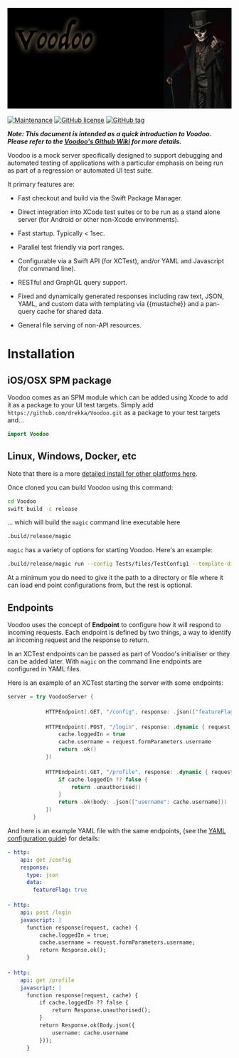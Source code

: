 
![Untitled](assets/Untitled.png)

[![Maintenance](https://img.shields.io/badge/Maintained%3F-yes-green.svg)](https://GitHub.com/drekka/Voodoo/graphs/commit-activity)
[![GitHub license](https://img.shields.io/github/license/drekka/Voodoo.svg)](https://github.com/drekka/Voodoo/blob/master/LICENSE)
[![GitHub tag](https://img.shields.io/github/tag/drekka/Voodoo.svg)](https://GitHub.com/drekka/Voodoo/tags/)

***Note: This document is intended as a quick introduction to Voodoo. Please refer to the [Voodoo's Github Wiki](https://github.com/drekka/Voodoo/wiki) for more details.***


Voodoo is a mock server specifically designed to support debugging and automated testing of applications with a particular emphasis on being run as part of a regression or automated UI test suite.

It primary features are:

* Fast checkout and build via the Swift Package Manager. 

* Direct integration into XCode test suites or to be run as a stand alone server (for Android or other non-Xcode environments).
 
* Fast startup. Typically < 1sec.

* Parallel test friendly via port ranges.

* Configurable via a Swift API (for XCTest), and/or YAML and Javascript (for command line).

* RESTful and GraphQL query support.

* Fixed and dynamically generated responses including raw text, JSON, YAML, and custom data with templating via {{mustache}} and a pan-query cache for shared data.

* General file serving of non-API resources.

# Installation

## iOS/OSX SPM package

Voodoo comes as an SPM module which can be added using Xcode to add it as a package to your UI test targets. Simply add `https://github.com/drekka/Voodoo.git` as a package to your test targets and...

```swift
import Voodoo
```

## Linux, Windows, Docker, etc

Note that there is a more [detailed install for other platforms here](wiki/Building-Voodoo).

Once cloned you can build Voodoo using this command:

```bash
cd Voodoo
swift build -c release
```

... which will build the `magic` command line executable here

```bash
.build/release/magic
```

`magic` has a variety of options for starting Voodoo. Here's an example:

```bash
.build/release/magic run --config Tests/files/TestConfig1 --template-dir tests/templates --file-dir tests/files
```

At a minimum you do need to give it the path to a directory or file where it can load end point configurations from, but the rest is optional.

## Endpoints

Voodoo uses the concept of **Endpoint** to configure how it will respond to incoming requests. Each endpoint is defined by two things, a way to identify an incoming request and the response to return.  

In an XCTest endpoints can be passed as part of Voodoo's initialiser or they can be added later. With `magic` on the command line endpoints are configured in YAML files.

Here is an example of an XCTest starting the server with some endpoints:

```swift
server = try VoodooServer {

            HTTPEndpoint(.GET, "/config", response: .json(["featureFlag": true])

            HTTPEndpoint(.POST, "/login", response: .dynamic { request, cache in
                cache.loggedIn = true
                cache.username = request.formParameters.username
                return .ok()
            })

            HTTPEndpoint(.GET, "/profile", response: .dynamic { request, cache in
                if cache.loggedIn ?? false {
                    return .unauthorised()
                }
                return .ok(body: .json(["username": cache.username]))
            })
        }

```

And here is an example YAML file with the same endpoints, (see the [YAML configuration guide](/drekka/Voodoo/wiki/YAML-configuration-guide)) for details:

```yaml
- http:
    api: get /config
    response:
      type: json
      data:
        featureFlag: true
      
- http:
    api: post /login
    javascript: |
      function response(request, cache) {
          cache.loggedIn = true;
          cache.username = request.formParameters.username;
          return Response.ok();
      }
      
- http:
    api: get /profile
    javascript: |
      function response(request, cache) {
          if cache.loggedIn ?? false {
              return Response.unauthorised();
          }
          return Response.ok(Body.json({
              username: cache.username 
          }));
      }          
``` 
